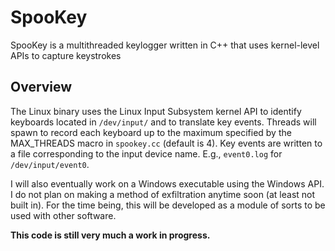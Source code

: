 # SpooKey

SpooKey is a multithreaded keylogger written in C++ that uses kernel-level APIs
to capture keystrokes

Overview
---

The Linux binary uses the Linux Input Subsystem kernel API to identify
keyboards located in `/dev/input/` and to translate key events. Threads
will spawn to record each keyboard up to the maximum specified by the
MAX\_THREADS macro in `spookey.cc` (default is 4). Key events are written
to a file corresponding to the input device name. E.g., `event0.log` for
`/dev/input/event0`.

I will also eventually work on a Windows executable using the Windows API. I do
not plan on making a method of exfiltration anytime soon (at least not built in).
For the time being, this will be developed as a module of sorts to be used with
other software.

__This code is still very much a work in progress.__

